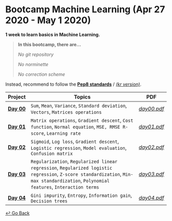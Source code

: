 # Bootcamp Machine Learning (Apr 27 2020 - May 1 2020)

**1 week to learn basics in Machine Learning.**



> **In this bootcamp, there are...**
>
> *No git repository*
>
> *No norminette*
>
> *No correction scheme*

Instead, recommend to follow the [**Pep8 standards**](https://www.python.org/dev/peps/pep-0008/) / [*(kr version)*](https://b.luavis.kr/python/python-convention).



| Project      | Topics                                                       | PDF           |
| ------------ | ------------------------------------------------------------ | ------------- |
| **[Day 00]** | `Sum`, `Mean`, `Variance`, `Standard deviation`, `Vectors`, `Matrices operations` | *[day00.pdf]* |
| **[Day 01]** | `Matrix operations`, `Gradient descent`, `Cost function`, `Normal equation`, `MSE, RMSE R-score`, `Learning rate` | *[day01.pdf]* |
| **[Day 02]** | `Sigmoid`, `Log loss`, `Gradient descent`, `Logistic regression`, `Model evaluation`, `Confusion matrix` | *[day02.pdf]* |
| **[Day 03]** | `Regularization`, `Regularized linear regression`, `Regularized logistic regression`, `Z-score standardization`, `Min-max standardization`, `Polynomial features`, `Interaction terms` | *[day03.pdf]* |
| **[Day 04]** | `Gini impurity`, `Entropy`, `Information gain`,  `Decision trees` | *[day04.pdf]* |

[Day 00]: https://github.com/lisy0123/42/tree/master/Bootcamp_machine_learning/d00
[Day 01]: https://github.com/lisy0123/42/tree/master/Bootcamp_machine_learning/d01
[Day 02]: https://github.com/lisy0123/42/tree/master/Bootcamp_machine_learning/d02
[Day 03]: https://github.com/lisy0123/42/tree/master/Bootcamp_machine_learning/d03
[Day 04]: https://github.com/lisy0123/42/tree/master/Bootcamp_machine_learning/d04
[day00.pdf]: https://github.com/lisy0123/42/blob/master/Bootcamp_machine_learning/PDF/day00.pdf
[day01.pdf]: https://github.com/lisy0123/42/blob/master/Bootcamp_machine_learning/PDF/day01.pdf
[day02.pdf]: https://github.com/lisy0123/42/blob/master/Bootcamp_machine_learning/PDF/day02.pdf
[day03.pdf]: https://github.com/lisy0123/42/blob/master/Bootcamp_machine_learning/PDF/day03.pdf
[day04.pdf]: https://github.com/lisy0123/42/blob/master/Bootcamp_machine_learning/PDF/day04.pdf



[↩️ Go Back](https://github.com/lisy0123/42)